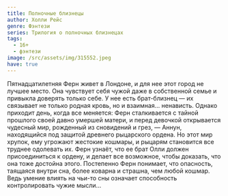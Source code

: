 ```yaml
---
title: Полночные близнецы
author: Холли Рейс
genre: Фэнтези
series: Трилогия о полночных близнецах
tags:
  - 16+
  - фэнтези
image: /src/assets/img/315552.jpeg
have: true
---
```

Пятнадцатилетняя Ферн живет в Лондоне, и для нее этот город не лучшее место. Она чувствует себя чужой даже в собственной семье и привыкла доверять только себе. У нее есть брат-близнец — их связывает не только родная кровь, но и взаимная… ненависть. Однако приходит день, когда все меняется: Ферн сталкивается с тайной прошлого своей давно умершей матери, и перед девочкой открывается чудесный мир, рожденный из сновидений и грез, — Аннун, находящийся под защитой древнего рыцарского ордена. Но этот мир хрупок, ему угрожают жестокие кошмары, и рыцарям становится все труднее одолевать их. Ферн узнаёт, что ее брат Олли должен присоединиться к ордену, и делает все возможное, чтобы доказать, что она тоже достойна этого. Постепенно Ферн понимает, что опасность, таящаяся внутри сна, более коварна и страшна, чем любой кошмар. Ведь умение влиять на чьи-то сны означает способность контролировать чужие мысли...
